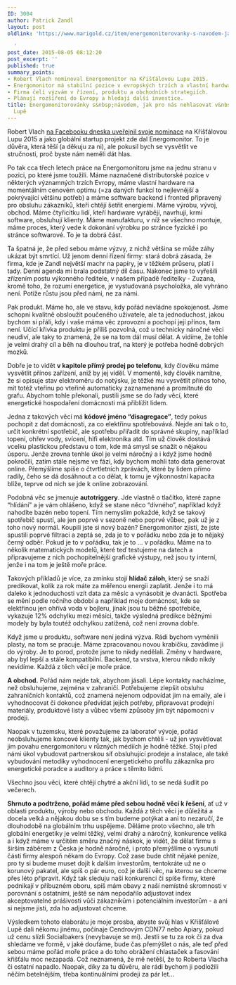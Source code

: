 ```yaml
---
ID: 3004
author: Patrick Zandl
layout: post
oldlink: 'https://www.marigold.cz/item/energomonitorovanky-s-navodem-jak-pro-nas-nehlasovat-v-kristalove-lupe

  '
post_date: 2015-08-05 08:12:20
post_excerpt: ''
published: true
summary_points:
- Robert Vlach nominoval Energomonitor na Křišťálovou Lupu 2015.
- Energomonitor má stabilní pozice v evropských trzích a vlastní hardware.
- Firma čelí výzvám v řízení, produktu a obchodních strategiích.
- Plánují rozšíření do Evropy a hledají další investice.
title: Energomonitorovánky s&nbsp;návodem, jak pro nás nehlasovat v&nbsp;Křišťálové
  Lupě
---
```


<p>Robert Vlach <a href="https://www.facebook.com/robertvlach.cz/posts/10153503719059808?pnref=story">na Facebooku dneska uveřejnil svoje nominace</a> na Křišťálovou Lupu 2015 a jako globální startup projekt zde dal Energomonitor. To je důvěra, která těší (a děkuju za ni), ale pokusil bych se vysvětlit ve stručnosti, proč byste nám neměli dát hlas. </p>


<!--more-->

<p>Po tak cca třech letech práce na Energomonitoru jsme na jednu stranu v pozici, po které jsme toužili. Máme naznačené distributorské pozice v některých významných trzích Evropy, máme vlastní hardware na momentálním cenovém optimu (=za daných funkcí to nejlevnější a pokrývající většinu potřeb) a máme software backend i fronted připravený pro obsluhu zákazníků, kteří chtějí šetřit energiemi. Máme výrobu, vývoj, obchod. Máme čtyřicítku lidí, kteří hardware vyrábějí, navrhují, krmí software, obsluhují klienty. Máme manufakturu, v níž se všechno montuje, máme proces, který vede k dokonání výrobku po stránce fyzické i po stránce softwarové. To je ta dobrá část.</p>

<p>Ta špatná je, že před sebou máme výzvy, z nichž většina se může záhy ukázat být smrtící. Už jenom denní řízení firmy: stará dobrá zásada, že firma, kde je Zandl největší machr na papíry, je v těžkém průseru, platí i tady. Denní agenda mi brala podstatný díl času. Nakonec jsme to vyřešili zřízením postu výkonného ředitele, v našem případě ředitelky - Zuzana, kromě toho, že rozumí energetice, je vystudovaná psycholožka, ale vyhráno není. Potíže růstu jsou před námi, ne za námi.</p>

<p>Pak produkt. Máme ho, ale ve stavu, kdy pořád nevládne spokojenost. Jsme schopni kvalitně obsloužit poučeného uživatele, ale ta jednoduchost, jakou bychom si přáli, kdy i vaše máma věc zprovozní a pochopí její přínos, tam není. Učící křivka produktu je příliš pozvolná, což u technicky náročné věci neudiví, ale taky to znamená, že se na tom dál musí dělat. A vidíme, že tohle je velmi drahý cíl a běh na dlouhou trať, na který je potřeba hodně dobrých mozků.</p>

<p>Dobře je to vidět <strong>v kapitole přímý prodej po telefonu</strong>, kdy člověku máme vysvětlit přínos zařízení, aniž by jej viděl. V momentě, kdy člověk namítne, že si opisuje stav elektroměru do notýsku, je těžké mu vysvětlit přínos toho, mít totéž vteřinu po vteřině automaticky zaznamenané a promítnuté do grafu. Abychom tohle překonali, pustili jsme se do řady věcí, které energetické hospodaření domácnosti má přiblížit lidem.</p>

<p>Jedna z takových věcí má <strong>kódové jméno “disagregace”</strong>, tedy pokus pochopit z dat domácnosti, za co elektřinu spotřebovává. Nejde ani tak o to, určit konkrétní spotřebič, ale spotřebu přiřadit do správné skupiny, například topení, ohřev vody, svícení, hifi elektronika atd. Tím už člověk dostává vcelku plastickou představu o tom, kde má smysl se snažit o nějakou úsporu. Jenže zrovna tenhle úkol je velmi náročný a i když jsme hodně pokročili, zatím stále nejsme ve fázi, kdy bychom mohli tato data generovat online. Přemýšlíme spíše o čtvrtletních zprávách, které by lidem přímo radily, čeho se dá dosáhnout a co dělat, k tomu je výkonnostní kapacita blíže, teprve od nich se jde k online zobrazování.</p>

<p>Podobná věc se jmenuje <strong>autotriggery</strong>. Jde vlastně o tlačítko, které zapne “hlídání” a je vám ohlášeno, když se stane něco “divného”, například když nahodíte bazén nebo topení. Tím nemyslím pokaždé, když se takový spotřebič spustí, ale jen poprvé v sezoně nebo poprvé vůbec, pak už je z toho nový normál. Koupili jste si nový bazén? Energomonitor zjistí, že jste spustili poprvé filtraci a zeptá se, zda je to v pořádku nebo zda je to nějaký černý odběr. Pokud je to v pořádku, tak je to … v pořádku. Máme na to několik matematických modelů, které teď testujeme na datech a připravujeme z nich pochopitelnější grafické výstupy, než jsou ty interní, jenže i na tom je ještě moře práce.</p>

<p>Takových příkladů je více, za zmínku stojí <strong>hlídač záloh</strong>, který se snaží predikovat, kolik za rok máte za měřenou energii zaplatit. Jenže i to má daleko k jednoduchosti vzít data za měsíc a vynásobit je dvanácti. Spotřeba se mění podle ročního období a například moje domácnost, kde se elektřinou jen ohřívá voda v bojleru, jinak jsou tu běžné spotřebiče, vykazuje 12% odchylku mezi měsíci, takže výsledná predikce běžnými modely by byla toutéž odchylkou zatížená, což není zrovna dobře.</p>

<p>Když jsme u produktu, software není jediná výzva. Rádi bychom vyměnili plasty, na tom se pracuje. Máme zpracovanou novou krabičku, zavádíme ji do výroby. Je to porod, protože jsme to nikdy nedělali. Změny v hardware, aby byl lepší a stále kompatibilní. Backend, ta vrstva, kterou nikdo nikdy nevidíme. Každá z těch věcí je moře práce. </p>

<p><strong>A obchod.</strong> Pořád nám nejde tak, abychom jásali. Lépe kontakty nacházíme, než obsluhujeme, zejména v zahraničí. Potřebujeme zlepšit obsluhu zahraničních kontaktů, což znamená nejenom odpovídat jim na emaily, ale i vyhodnocovat či dokonce předvídat jejich potřeby, připravovat prodejní materiály, produktové listy a vůbec všemi způsoby jim být nápomocni v prodeji.</p>

<p>Naopak v tuzemsku, které považujeme za laboratoř vývoje, pořád neobsluhujeme koncové klienty tak, jak bychom chtěli - už jen vysvětlovat jim povahu energomonitoru v různých médiích je hodně těžké. Stojí před námi úkol vybudovat partnerskou síť obsluhující prodeje a instalace, ale také vybudování metodiky vyhodnocení energetického profilu zákazníka pro energetické poradce a auditory a práce s těmito lidmi.</p>

<p>Všechno jsou věci, které chtějí chytré a akční lidi, to se nedá šudlit po večerech.</p>

<p><strong>Shrnuto a podtrženo, pořád máme před sebou hodně věcí k řešení</strong>, ať už v oblasti produktu, výroby nebo obchodu. Každá z těch věcí je důležitá a docela velká a nějakou dobu se s tím budeme potýkat a ani to nezaručí, že dlouhodobě na globálním trhu uspějeme. Děláme proto všechno, ale trh globální energetiky je velmi těžký, velmi drahý a náročný, konkurence veliká a i když máme v určitém směru značný náskok, je vidět, že dělat firmu s širším záběrem z Česka je hodně náročné, i proto přemýšlíme o vysunutí části firmy alespoň někam do Evropy. Což zase bude chtít nějaké peníze, pro ty si budeme muset dojít k dalším investorům, tentokráte už ne o korunový pakatel, ale spíš o pár euro, což je další věc, na kterou se chceme přes léto připravit. Když tak sleduju naši konkurenci či spíše firmy, které podnikají v příbuzném oboru, spíš mám obavy z naší nemístné skromnosti v porovnání s ostatními, ještě se nám nepodařilo adjustovat index akceptovatelné prášivosti vůči zákazníkům i potenciálním investorům - a ani si nejsme jisti, zda ho adjustovat chceme.</p>

<p>Výsledkem tohoto elaborátu je moje prosba, abyste svůj hlas v Křišťálové Lupě dali někomu jinému, počínaje Cendrovým CDN77 nebo Apiary, pokud už cenu slízli Socialbakers (nevybavuje se mi). Jestli se tu za rok či za dva shledáme ve formě, v jaké doufáme, bude čas přemýšlet o nás, ale teď před sebou máme pořád moře práce a do toho obrážení chlastaček a fasování křišťálu moc nezapadá. Což neznamená, že mě netěší, že to Roberta Vlacha či ostatní napadlo. Naopak, díky za tu důvěru, ale rádi bychom ji podložili něčím betelnějším, třeba kontinuálními prodeji za pár let...</p>

<p> </p>